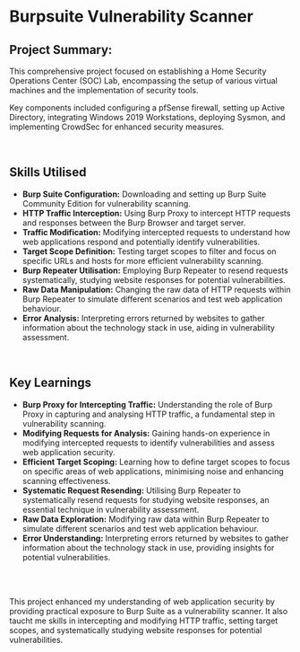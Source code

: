 # Burpsuite Vulnerability Scanner

<h2>Project Summary:</h2>

This comprehensive project focused on establishing a Home Security Operations Center (SOC) Lab, encompassing the setup of various virtual machines and the implementation of security tools. 
<br />

Key components included configuring a pfSense firewall, setting up Active Directory, integrating Windows 2019 Workstations, deploying Sysmon, and implementing CrowdSec for enhanced security measures.

<br />

<h2>Skills Utilised</h2>

- <b>Burp Suite Configuration:</b> Downloading and setting up Burp Suite Community Edition for vulnerability scanning.
- <b>HTTP Traffic Interception:</b> Using Burp Proxy to intercept HTTP requests and responses between the Burp Browser and target server.
- <b>Traffic Modification:</b> Modifying intercepted requests to understand how web applications respond and potentially identify vulnerabilities.
- <b>Target Scope Definition:</b> Testing target scopes to filter and focus on specific URLs and hosts for more efficient vulnerability scanning.
- <b>Burp Repeater Utilisation:</b> Employing Burp Repeater to resend requests systematically, studying website responses for potential vulnerabilities.
- <b>Raw Data Manipulation:</b> Changing the raw data of HTTP requests within Burp Repeater to simulate different scenarios and test web application behaviour.
- <b>Error Analysis:</b> Interpreting errors returned by websites to gather information about the technology stack in use, aiding in vulnerability assessment.
<br />


<h2>Key Learnings</h2>

- <b>Burp Proxy for Intercepting Traffic:</b> Understanding the role of Burp Proxy in capturing and analysing HTTP traffic, a fundamental step in vulnerability scanning.
- <b>Modifying Requests for Analysis:</b> Gaining hands-on experience in modifying intercepted requests to identify vulnerabilities and assess web application security.
- <b>Efficient Target Scoping:</b> Learning how to define target scopes to focus on specific areas of web applications, minimising noise and enhancing scanning effectiveness.
- <b>Systematic Request Resending:</b> Utilising Burp Repeater to systematically resend requests for studying website responses, an essential technique in vulnerability assessment.
- <b>Raw Data Exploration:</b> Modifying raw data within Burp Repeater to simulate different scenarios and test web application behaviour.
- <b>Error Understanding:</b> Interpreting errors returned by websites to gather information about the technology stack in use, providing insights for potential vulnerabilities.
<br />
<br />

This project enhanced my understanding of web application security by providing practical exposure to Burp Suite as a vulnerability scanner. 
It also taucht me skills in intercepting and modifying HTTP traffic, setting target scopes, and systematically studying website responses for potential vulnerabilities.





